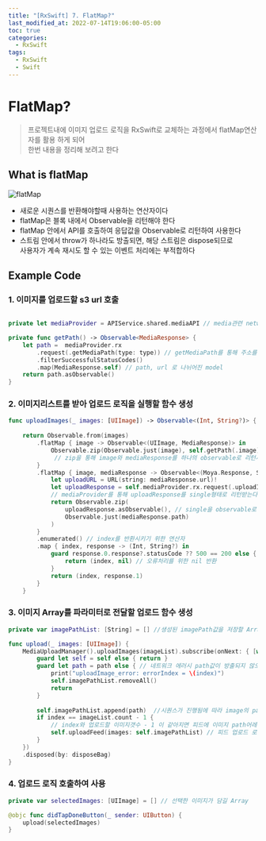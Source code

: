 ```yaml
---
title: "[RxSwift] 7. FlatMap?"
last_modified_at: 2022-07-14T19:06:00-05:00
toc: true
categories:
  - RxSwift
tags:
  - RxSwift
  - Swift
---
```


# FlatMap?

> 프로젝트내에 이미지 업로드 로직을 RxSwift로 교체하는 과정에서 flatMap연산자를 활용 하게 되어  
한번 내용을 정리해 보려고 한다

## What is flatMap
![flatMap](https://minsone.github.io/image/flickr/26230104214_635e66ac0b_z.jpg)
- 새로운 시퀀스를 반환해야할때 사용하는 연산자이다
- flatMap은 블록 내에서 Observable을 리턴해야 한다
- flatMap 안에서 API를 호출하여 응답값을 Observable로 리턴하여 사용한다
- 스트림 안에서 throw가 하나라도 방출되면, 해당 스트림은 dispose되므로   
사용자가 계속 재시도 할 수 있는 이벤트 처리에는 부적합하다

## Example Code

### 1. 이미지를 업로드할 s3 url 호출
```swift

private let mediaProvider = APIService.shared.mediaAPI // media관련 network MoyaProvider

private func getPath() -> Observable<MediaResponse> {
    let path =  mediaProvider.rx
        .request(.getMediaPath(type: type)) // getMediaPath를 통해 주소를 받음
        .filterSuccessfulStatusCodes()
        .map(MediaResponse.self) // path, url 로 나뉘어진 model
    return path.asObservable()
}
```

### 2. 이미지리스트를 받아 업로드 로직을 실행할 함수 생성
```swift
func uploadImages(_ images: [UIImage]) -> Observable<(Int, String?)> {
        
    return Observable.from(images)
        .flatMap { image -> Observable<(UIImage, MediaResponse)> in
            Observable.zip(Observable.just(image), self.getPath(.image))
             // zip을 통해 image와 mediaResponse를 하나의 observable로 리턴시켜줌
        }
        .flatMap { image, mediaResponse -> Observable<(Moya.Response, String)> in
            let uploadURL = URL(string: mediaResponse.url)!
            let uploadResponse = self.mediaProvider.rx.request(.uploadImage(image, url: uploadURL))
            // mediaProvider를 통해 uploadResponse를 single형태로 리턴받는다
            return Observable.zip(
                uploadResponse.asObservable(), // single을 observable로 변환시켜줌
                Observable.just(mediaResponse.path)
            )
        }
        .enumerated() // index를 반환시키기 위한 연산자
        .map { index, response -> (Int, String?) in
            guard response.0.response?.statusCode ?? 500 == 200 else {
                return (index, nil) // 오류처리를 위한 nil 반환
            }
            return (index, response.1)
        }
    }
```

### 3. 이미지 Array를 파라미터로 전달할 업로드 함수 생성
```swift
private var imagePathList: [String] = [] //생성된 imagePath값을 저장할 Array

func upload(_ images: [UIImage]) {
    MediaUploadManager().uploadImages(imageList).subscribe(onNext: { [weak self] index, path in
        guard let self = self else { return }
        guard let path = path else { // 네트워크 에러시 path값이 방출되지 않으므로 오류처리 
            print("uploadImage_error: errorIndex = \(index)")
            self.imagePathList.removeAll()
            return
        }
            
        self.imagePathList.append(path)  //시퀀스가 진행됨에 따라 image의 path값을 저장해준다
        if index == imageList.count - 1 { 
            // index와 업로드할 이미지갯수 - 1 이 같아지면 피드에 이미지 path어레이를 담아 업로드한다
            self.uploadFeed(images: self.imagePathList) // 피드 업로드 로직 실행
        }
    })
    .disposed(by: disposeBag)
}
```

### 4. 업로드 로직 호출하여 사용
```swift
private var selectedImages: [UIImage] = [] // 선택한 이미지가 담길 Array

@objc func didTapDoneButton(_ sender: UIButton) {
    upload(selectedImages)
}
```

